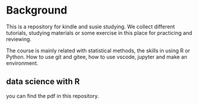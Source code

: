 # Background

This is a repository for kindle and susie studying. We collect different tutorials, studying materials or some exercise in this place for practicing and reviewing.

The course is mainly related with statistical methods, the skills in using R or Python. How to use git and gitee, how to use vscode, jupyter and make an environment.

## data science with R

you can find the pdf in this repository.

## 



